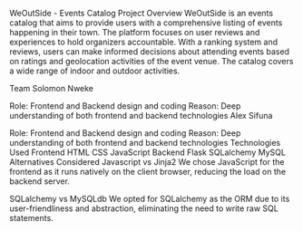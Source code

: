 
WeOutSide - Events Catalog
Project Overview
WeOutSide is an events catalog that aims to provide users with a comprehensive listing of events happening in their town. The platform focuses on user reviews and experiences to hold organizers accountable. With a ranking system and reviews, users can make informed decisions about attending events based on ratings and geolocation activities of the event venue. The catalog covers a wide range of indoor and outdoor activities.

Team
Solomon Nweke

Role: Frontend and Backend design and coding
Reason: Deep understanding of both frontend and backend technologies
Alex Sifuna

Role: Frontend and Backend design and coding
Reason: Deep understanding of both frontend and backend technologies
Technologies Used
Frontend
HTML
CSS
JavaScript
Backend
Flask
SQLalchemy
MySQL
Alternatives Considered
Javascript vs Jinja2
We chose JavaScript for the frontend as it runs natively on the client browser, reducing the load on the backend server.

SQLalchemy vs MySQLdb
We opted for SQLalchemy as the ORM due to its user-friendliness and abstraction, eliminating the need to write raw SQL statements.